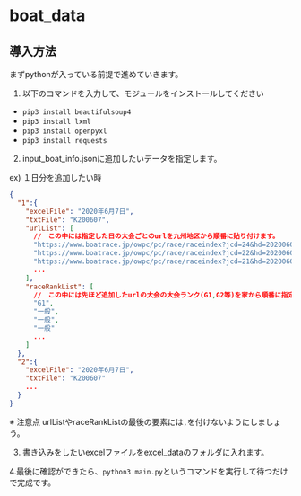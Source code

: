 # boat_data

## 導入方法
まずpythonが入っている前提で進めていきます。

1. 以下のコマンドを入力して、モジュールをインストールしてください
 - `pip3 install beautifulsoup4`
 - `pip3 install lxml`
 - `pip3 install openpyxl`
 - `pip3 install requests`

2. input_boat_info.jsonに追加したいデータを指定します。

ex) １日分を追加したい時
```json
{
  "1":{
    "excelFile": "2020年6月7日",
    "txtFile": "K200607",
    "urlList": [
      //　この中には指定した日の大会ごとのurlを九州地区から順番に貼り付けます。
      "https://www.boatrace.jp/owpc/pc/race/raceindex?jcd=24&hd=20200607",
      "https://www.boatrace.jp/owpc/pc/race/raceindex?jcd=22&hd=20200607",
      "https://www.boatrace.jp/owpc/pc/race/raceindex?jcd=21&hd=20200607"
      ...
    ],
    "raceRankList": [
      //　この中には先ほど追加したurlの大会の大会ランク(G1,G2等)を家から順番に指定していきます。
      "G1",
      "一般",
      "一般",
      "一般"
      ...
    ]
  },
  "2":{
    "excelFile": "2020年6月7日",
    "txtFile": "K200607"
    ...
  }
}
```

※ 注意点
urlListやraceRankListの最後の要素には`,`を付けないようにしましょう。


3. 書き込みをしたいexcelファイルをexcel_dataのフォルダに入れます。

4.最後に確認ができたら、`python3 main.py`というコマンドを実行して待つだけで完成です。

```
